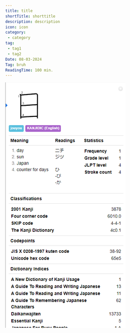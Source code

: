 ```yaml
---
title: title
shortTitle: shorttitle
description: description
icon: icon
category: 
 - category
tag:
 - tag1
 - tag2
Date: 08-03-2024
Tag: bruh
ReadingTime: 100 min.
---
```



![](/imgvid/kanjidic.png)

<VidStack src="/imgvid/yomininjademo.mp4"/>